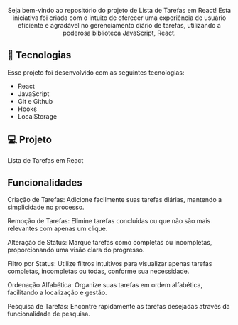 
<p align="center">
  <a>Seja bem-vindo ao repositório do projeto de Lista de Tarefas em React! Esta iniciativa foi criada com o intuito de oferecer uma experiência de usuário eficiente e agradável no gerenciamento diário de tarefas, utilizando a poderosa biblioteca JavaScript, React.
</p>



## 🚀 Tecnologias

Esse projeto foi desenvolvido com as seguintes tecnologias:

- React
- JavaScript
- Git e Github
- Hooks
- LocalStorage
  
## 💻 Projeto
Lista de Tarefas em React

## Funcionalidades

Criação de Tarefas: Adicione facilmente suas tarefas diárias, mantendo a simplicidade no processo.

Remoção de Tarefas: Elimine tarefas concluídas ou que não são mais relevantes com apenas um clique.

Alteração de Status: Marque tarefas como completas ou incompletas, proporcionando uma visão clara do progresso.

Filtro por Status: Utilize filtros intuitivos para visualizar apenas tarefas completas, incompletas ou todas, conforme sua necessidade.

Ordenação Alfabética: Organize suas tarefas em ordem alfabética, facilitando a localização e gestão.

Pesquisa de Tarefas: Encontre rapidamente as tarefas desejadas através da funcionalidade de pesquisa.
